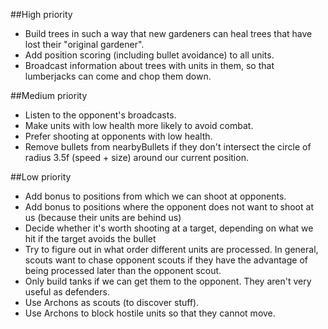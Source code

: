 ##High priority
- Build trees in such a way that new gardeners can heal trees that have lost their "original gardener".
- Add position scoring (including bullet avoidance) to all units.
- Broadcast information about trees with units in them, so that lumberjacks can come and chop them down.

##Medium priority
- Listen to the opponent's broadcasts.
- Make units with low health more likely to avoid combat.
- Prefer shooting at opponents with low health.
- Remove bullets from nearbyBullets if they don't intersect the circle of radius 3.5f (speed + size) around our current position.

##Low priority
- Add bonus to positions from which we can shoot at opponents.
- Add bonus to positions where the opponent does not want to shoot at us (because their units are behind us)
- Decide whether it's worth shooting at a target, depending on what we hit if the target avoids the bullet
- Try to figure out in what order different units are processed. In general, scouts want to chase opponent scouts if they have the advantage of being processed later than the opponent scout.
- Only build tanks if we can get them to the opponent. They aren't very useful as defenders.
- Use Archons as scouts (to discover stuff).
- Use Archons to block hostile units so that they cannot move.
